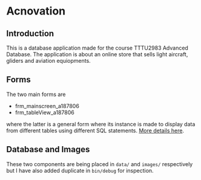 ﻿# Acnovation

## Introduction

This is a database application made for the course TTTU2983 Advanced Database. The application is about an online store that sells light aircraft, gliders and aviation equiopments.

## Forms

The two main forms are
- frm_mainscreen_a187806
- frm_tableView_a187806

where the latter is a general form where its instance is made to display data from different tables using different SQL statements. [More details here](./frm_mainmenu_a187806.vb).

## Database and Images

These two components are being placed in `data/` and `images/` respectively but I have also added duplicate in `bin/debug` for inspection.